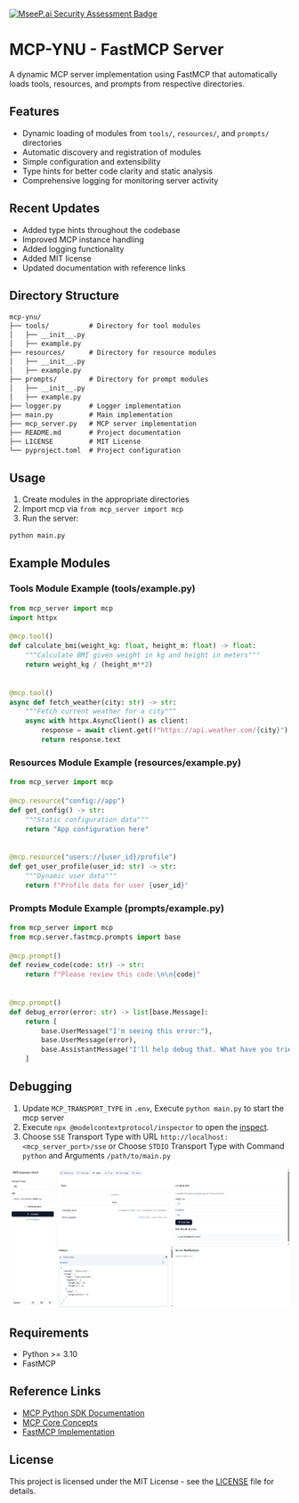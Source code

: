 [![MseeP.ai Security Assessment Badge](https://mseep.net/pr/ynu-mcp-ynu-badge.png)](https://mseep.ai/app/ynu-mcp-ynu)

# MCP-YNU - FastMCP Server

A dynamic MCP server implementation using FastMCP that automatically loads tools, resources, and prompts from respective directories.

## Features

- Dynamic loading of modules from `tools/`, `resources/`, and `prompts/` directories
- Automatic discovery and registration of modules
- Simple configuration and extensibility
- Type hints for better code clarity and static analysis
- Comprehensive logging for monitoring server activity

## Recent Updates

- Added type hints throughout the codebase
- Improved MCP instance handling
- Added logging functionality
- Added MIT license
- Updated documentation with reference links

## Directory Structure

```
mcp-ynu/
├── tools/          # Directory for tool modules
│   ├── __init__.py
│   ├── example.py
├── resources/      # Directory for resource modules
│   ├── __init__.py
│   ├── example.py
├── prompts/        # Directory for prompt modules
│   ├── __init__.py
│   ├── example.py
├── logger.py       # Logger implementation
├── main.py         # Main implementation
├── mcp_server.py   # MCP server implementation
├── README.md       # Project documentation
├── LICENSE         # MIT License
└── pyproject.toml  # Project configuration
```

## Usage

1. Create modules in the appropriate directories
2. Import mcp via `from mcp_server import mcp` 
3. Run the server:

```bash
python main.py
```

## Example Modules

### Tools Module Example (tools/example.py)
```python
from mcp_server import mcp
import httpx

@mcp.tool()
def calculate_bmi(weight_kg: float, height_m: float) -> float:
    """Calculate BMI given weight in kg and height in meters"""
    return weight_kg / (height_m**2)


@mcp.tool()
async def fetch_weather(city: str) -> str:
    """Fetch current weather for a city"""
    async with httpx.AsyncClient() as client:
        response = await client.get(f"https://api.weather.com/{city}")
        return response.text
```

### Resources Module Example (resources/example.py)
```python
from mcp_server import mcp

@mcp.resource("config://app")
def get_config() -> str:
    """Static configuration data"""
    return "App configuration here"


@mcp.resource("users://{user_id}/profile")
def get_user_profile(user_id: str) -> str:
    """Dynamic user data"""
    return f"Profile data for user {user_id}"
```

### Prompts Module Example (prompts/example.py)
```python
from mcp_server import mcp
from mcp.server.fastmcp.prompts import base

@mcp.prompt()
def review_code(code: str) -> str:
    return f"Please review this code:\n\n{code}"


@mcp.prompt()
def debug_error(error: str) -> list[base.Message]:
    return [
        base.UserMessage("I'm seeing this error:"),
        base.UserMessage(error),
        base.AssistantMessage("I'll help debug that. What have you tried so far?"),
    ]
```

## Debugging

1. Update `MCP_TRANSPORT_TYPE` in `.env`, Execute `python main.py` to start the mcp server
2. Execute `npx @modelcontextprotocol/inspector` to open the [inspect](http://localhost:5173/).
3. Choose `SSE` Transport Type with URL `http://localhost:<mcp_server_port>/sse` or Choose `STDIO` Transport Type with Command `python` and Arguments `/path/to/main.py`

![@modelcontextprotocol/inspector](inspect.png)

## Requirements

- Python >= 3.10
- FastMCP

## Reference Links

- [MCP Python SDK Documentation](https://github.com/modelcontextprotocol/python-sdk)
- [MCP Core Concepts](https://github.com/modelcontextprotocol/python-sdk?tab=readme-ov-file#core-concepts)
- [FastMCP Implementation](https://github.com/modelcontextprotocol/python-sdk/blob/main/src/mcp/server/fastmcp.py)

## License

This project is licensed under the MIT License - see the [LICENSE](LICENSE) file for details.
